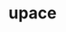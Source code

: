 ---
layout: '../../layouts/ProjectLayout.astro'
title: 'upace'
pubDate: 2024-06-05
description: 'Insert omegalul description. Lorem ipsum dolor sit amet, consectetuer adipiscing elit, sed diam nonummy nibh euismod tincidunt ut laoreet dolore magna aliquam.'
video:
    desktopUrl: '/videos/upace--desktop.webm'
    mobileUrl: '/videos/upace--mobile.webm'
category: 'Business Website'
client: 'upace'
industry: 'Recreation Center Management'
websiteUrl: 'https://upaceapp.com'
---